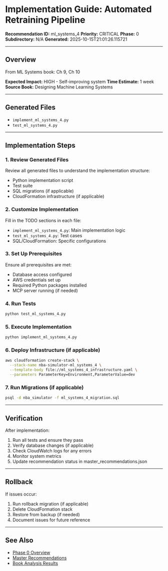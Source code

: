 # Implementation Guide: Automated Retraining Pipeline

**Recommendation ID:** ml_systems_4
**Priority:** CRITICAL
**Phase:** 0
**Subdirectory:** N/A
**Generated:** 2025-10-15T21:01:26.115721

---

## Overview

From ML Systems book: Ch 9, Ch 10

**Expected Impact:** HIGH - Self-improving system
**Time Estimate:** 1 week
**Source Book:** Designing Machine Learning Systems

---

## Generated Files

- `implement_ml_systems_4.py`
- `test_ml_systems_4.py`

---

## Implementation Steps

### 1. Review Generated Files

Review all generated files to understand the implementation structure:
- Python implementation script
- Test suite
- SQL migrations (if applicable)
- CloudFormation infrastructure (if applicable)

### 2. Customize Implementation

Fill in the TODO sections in each file:
- `implement_ml_systems_4.py`: Main implementation logic
- `test_ml_systems_4.py`: Test cases
- SQL/CloudFormation: Specific configurations

### 3. Set Up Prerequisites

Ensure all prerequisites are met:
- Database access configured
- AWS credentials set up
- Required Python packages installed
- MCP server running (if needed)

### 4. Run Tests

```bash
python test_ml_systems_4.py
```

### 5. Execute Implementation

```bash
python implement_ml_systems_4.py
```

### 6. Deploy Infrastructure (if applicable)

```bash
aws cloudformation create-stack \
  --stack-name nba-simulator-ml_systems_4 \
  --template-body file://ml_systems_4_infrastructure.yaml \
  --parameters ParameterKey=Environment,ParameterValue=dev
```

### 7. Run Migrations (if applicable)

```bash
psql -d nba_simulator -f ml_systems_4_migration.sql
```

---

## Verification

After implementation:
1. Run all tests and ensure they pass
2. Verify database changes (if applicable)
3. Check CloudWatch logs for any errors
4. Monitor system metrics
5. Update recommendation status in master_recommendations.json

---

## Rollback

If issues occur:
1. Run rollback migration (if applicable)
2. Delete CloudFormation stack
3. Restore from backup (if needed)
4. Document issues for future reference

---

## See Also

- [Phase 0 Overview](/Users/ryanranft/nba-simulator-aws/docs/phases/phase_0/)
- [Master Recommendations](/Users/ryanranft/nba-mcp-synthesis/analysis_results/master_recommendations.json)
- [Book Analysis Results](/Users/ryanranft/nba-mcp-synthesis/analysis_results/)
